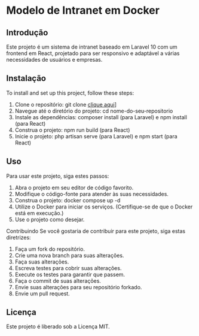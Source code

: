# **Modelo de Intranet em Docker**
## **Introdução**
Este projeto é um sistema de intranet baseado em Laravel 10 com um frontend em React, projetado para ser responsivo e adaptável a várias necessidades de usuários e empresas.

## **Instalação**
To install and set up this project, follow these steps:

1. Clone o repositório: git clone [clique aqui](https://github.com/Wilson-Oliveira-Junior/intranet.git)]
2. Navegue até o diretório do projeto: cd nome-do-seu-repositorio
3. Instale as dependências: composer install (para Laravel) e npm install (para React)
4. Construa o projeto: npm run build (para React)
5. Inicie o projeto: php artisan serve (para Laravel) e npm start (para React)

## **Uso**
Para usar este projeto, siga estes passos:

1. Abra o projeto em seu editor de código favorito.
2. Modifique o código-fonte para atender às suas necessidades.
3. Construa o projeto: docker compose up -d
4. Utilize o Docker para iniciar os serviços. (Certifique-se de que o Docker está em execução.)
5. Use o projeto como desejar.

Contribuindo
Se você gostaria de contribuir para este projeto, siga estas diretrizes:

1. Faça um fork do repositório.
2. Crie uma nova branch para suas alterações.
3. Faça suas alterações.
4. Escreva testes para cobrir suas alterações.
5. Execute os testes para garantir que passem.
6. Faça o commit de suas alterações.
7. Envie suas alterações para seu repositório forkado.
8. Envie um pull request.

## **Licença**
Este projeto é liberado sob a Licença MIT.
